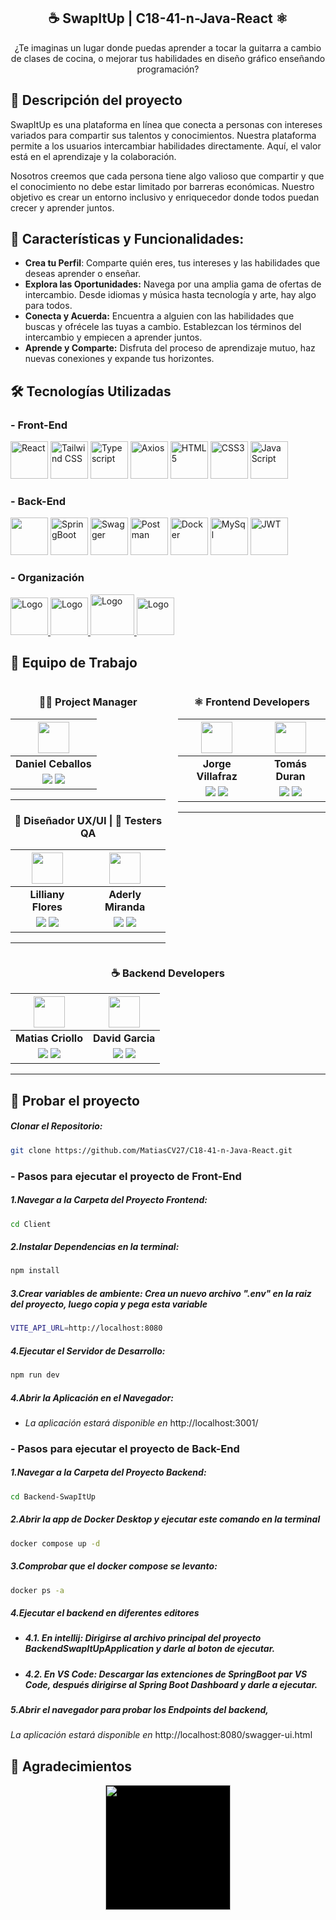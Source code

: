 <div align="center">
  <h2>☕️ SwapItUp |  C18-41-n-Java-React ⚛️</h2>
</div>

<div align="center">
  ¿Te imaginas un lugar donde puedas aprender a tocar la guitarra a cambio de clases de cocina, o mejorar tus habilidades en diseño gráfico enseñando programación? 
</div>

## 📕 Descripción del proyecto

  SwapItUp es una plataforma en línea que conecta a personas con intereses variados para compartir sus talentos y conocimientos. Nuestra plataforma permite a los usuarios intercambiar habilidades directamente. Aquí, el valor está en el aprendizaje y la colaboración. 
  
  Nosotros creemos que cada persona tiene algo valioso que compartir y que el conocimiento no debe estar limitado por barreras económicas. Nuestro objetivo es crear un entorno inclusivo y enriquecedor donde todos puedan crecer y aprender juntos.

## 🚀 Características y Funcionalidades:

* <strong>Crea tu Perfil</strong>: Comparte quién eres, tus intereses y las habilidades que deseas aprender o enseñar.
* <strong>Explora las Oportunidades:</strong> Navega por una amplia gama de ofertas de intercambio. Desde idiomas y música hasta tecnología y arte, hay algo para todos.
* <strong>Conecta y Acuerda:</strong> Encuentra a alguien con las habilidades que buscas y ofrécele las tuyas a cambio. Establezcan los términos del intercambio y empiecen a aprender juntos.
* <strong>Aprende y Comparte:</strong> Disfruta del proceso de aprendizaje mutuo, haz nuevas conexiones y expande tus horizontes.

## 🛠️ Tecnologías Utilizadas

### - Front-End

  <p>
    <img src="https://upload.wikimedia.org/wikipedia/commons/thumb/a/a7/React-icon.svg/320px-React-icon.svg.png" alt="React" width="60" height="60">
    <img src="https://th.bing.com/th/id/R.848032d3e5b9ef45e5c8d3e5aea50f6b?rik=tM7Fhlr3nFOqRA&pid=ImgRaw&r=0" alt="Tailwind CSS" width="60" height="60">
    <img src="https://th.bing.com/th/id/R.ea7caf8dee69786bafe9d919b5034595?rik=Af4u%2fwfvkijt7w&pid=ImgRaw&r=0" alt="Typescript" width="60" height="60">
    <img src="https://th.bing.com/th/id/R.ca906d44331d890de570eec98090cdb6?rik=IBoafClTWsL1Cw&pid=ImgRaw&r=0" alt="Axios" width="60" height="60">
    <img src="https://upload.wikimedia.org/wikipedia/commons/thumb/3/38/HTML5_Badge.svg/320px-HTML5_Badge.svg.png" alt="HTML5" width="60" height="60">
    <img src="https://upload.wikimedia.org/wikipedia/commons/thumb/6/62/CSS3_logo.svg/800px-CSS3_logo.svg.png" alt="CSS3" width="60" height="60">
    <img src="https://upload.wikimedia.org/wikipedia/commons/6/6a/JavaScript-logo.png" alt="JavaScript" width="60" height="60">
  </p>


### - Back-End

  <p>
    <img src="https://www.manualweb.net/img/logos/java.png" alt="" width="60" height="60">
    <img src="https://miro.medium.com/v2/resize:fit:500/1*AbiX4LwtSNozoyfypcKvEg.png" alt="SpringBoot" width="60" height="60">
    <img src="https://th.bing.com/th/id/R.e05fc9e46a880fc983c45207ca27dca1?rik=qMmjMflHCll1KA&pid=ImgRaw&r=0" alt="Swagger" width="60" height="60">
    <img src="https://app.cartat.net/assets/images/postman.png" alt="Postman" width="60" height="60">
    <img src="https://th.bing.com/th/id/R.b316628a0db3d4e612101b01cfac600e?rik=quYzXN5O9%2byYnQ&pid=ImgRaw&r=0" alt="Docker" width="60" height="60">
    <img src="https://th.bing.com/th/id/R.2b3975f88966e9a6656b6161a8838856?rik=3IViBPJcooLwQg&pid=ImgRaw&r=0" alt="MySql" width="60" height="60">
    <img src="https://img.icons8.com/color/600w/000000/java-web-token.png" alt="JWT" width="60" height="60">

  </p>

### - Organización

  <a href='https://figma.com/'>
    <img src="https://cdn.jsdelivr.net/gh/devicons/devicon/icons/figma/figma-original.svg" alt="Logo" width="60" height="60">
  </a>
  <a href='https://slack.com/'>
   <img src="https://cdn.jsdelivr.net/gh/devicons/devicon/icons/slack/slack-original.svg" alt="Logo" width="60" height="60">
  </a>
  <a href='https://www.discord.gg/'>
    <img src="https://img.icons8.com/color/480/discord-new-logo.png" alt="Logo" width="70" height="65">
  </a>
   <a href='https://trello.com/'>
    <img src="https://cdn.jsdelivr.net/gh/devicons/devicon@latest/icons/trello/trello-original.svg" alt="Logo" width="60" height="60">
  </a>

## 👥 Equipo de Trabajo

<div style="display: flex; justify-content: center; gap: 20px">
<div align="center">

<div align="center">

### 👩‍💼 Project Manager
|                                                                                                                                              <img src="https://media.licdn.com/dms/image/D4E03AQEtHgygYV6OkQ/profile-displayphoto-shrink_400_400/0/1672251376882?e=1723680000&v=beta&t=DYZAUFAFfAw5w6Yoq4ONZbihIig-YaGP_E2APE0fO-U" width=50>                                                                                                                                              |
| :----------------------------------------------------------------------------------------------------------------------------------------------------------------------------------------------------------------------------------------------------------------------------------------------------------------------------------------------: |
|                                                                                                                                                              **Daniel Ceballos**                                                                                                                                                              |
| <a href="https://github.com/dceballosm"><img src="https://img.shields.io/badge/github-%23121011.svg?&style=for-the-badge&logo=github&logoColor=white"/></a> <a href="https://www.linkedin.com/in/dceballosm/"><img src="https://img.shields.io/badge/linkedin%20-%230077B5.svg?&style=for-the-badge&logo=linkedin&logoColor=white"/></a> |

<hr/>
</div>
<div align="center">

### 🎨 Diseñador UX/UI | 🧪 Testers QA

|                                                                                                                                                 <img src="https://media.licdn.com/dms/image/D4E03AQFTvGs5gmIoqw/profile-displayphoto-shrink_400_400/0/1679491292691?e=1723680000&v=beta&t=-HlphmcOziEZOt2OqJraxKfHdImbaUu4LRVjO5PBWhk" width=50>                                                                                                                                                 |                                                                                                                                            <img src="https://media.licdn.com/dms/image/D4E03AQEXnUmSE3HcHA/profile-displayphoto-shrink_400_400/0/1705340655576?e=1723680000&v=beta&t=peQnyFbPKg8RW33_9rfAGa9MwWRMgIjrxbhY9MdULtU" width=50>                                                                                                                                             |
| :-------------------------------------------------------------------------------------------------------------------------------------------------------------------------------------------------------------------------------------------------------------------------------------------------------------------------------------------------------: | :-----------------------------------------------------------------------------------------------------------------------------------------------------------------------------------------------------------------------------------------------------------------------------------------------------------------------------------------: |
|                                                                                                                                                                    **Lilliany Flores**                                                                                                                                                                     |                                                                                                                                                            **Aderly Miranda**                                                                                                                                                             |
| <a href="https://github.com/LillyFries"><img src="https://img.shields.io/badge/github-%23121011.svg?&style=for-the-badge&logo=github&logoColor=white"/></a> <a href="https://www.linkedin.com/in/lilliany-flores-05a978161/"><img src="https://img.shields.io/badge/linkedin%20-%230077B5.svg?&style=for-the-badge&logo=linkedin&logoColor=white"/></a> | <a href="https://github.com/Aderly88"><img src="https://img.shields.io/badge/github-%23121011.svg?&style=for-the-badge&logo=github&logoColor=white"/></a> <a href="https://www.linkedin.com/in/mirandaas/"><img src="https://img.shields.io/badge/linkedin%20-%230077B5.svg?&style=for-the-badge&logo=linkedin&logoColor=white"/></a> |

<hr/>
</div>
</div>
<div align="center">

### ⚛️ Frontend Developers

|                                                                                                                                                 <img src="https://media.licdn.com/dms/image/D4E03AQF3U16G6bhfHQ/profile-displayphoto-shrink_400_400/0/1682250163386?e=1723680000&v=beta&t=4QDHueFdwldX4f84to-FBwGwuAXwcIssZ-chC61QU_s" width=50>                                                                                                                                                 |                                                                                                                                            <img src="https://media.licdn.com/dms/image/D4E03AQEZWBcJFPK5dw/profile-displayphoto-shrink_400_400/0/1711380931300?e=1723680000&v=beta&t=1btAKWHzDGlNqT7hq-VPcIVE3-kUQWxme_t2muRKjis" width=50>                                                                                                                                             |
| :-------------------------------------------------------------------------------------------------------------------------------------------------------------------------------------------------------------------------------------------------------------------------------------------------------------------------------------------------------: | :-----------------------------------------------------------------------------------------------------------------------------------------------------------------------------------------------------------------------------------------------------------------------------------------------------------------------------------------: |
|                                                                                                                                                                    **Jorge Villafraz**                                                                                                                                                                     |                                                                                                                                                            **Tomás Duran**                                                                                                                                                             |
| <a href="https://github.com/jorge9372"><img src="https://img.shields.io/badge/github-%23121011.svg?&style=for-the-badge&logo=github&logoColor=white"/></a> <a href="https://www.linkedin.com/in/jorge-villafraz/"><img src="https://img.shields.io/badge/linkedin%20-%230077B5.svg?&style=for-the-badge&logo=linkedin&logoColor=white"/></a> | <a href="https://github.com/tomasild"><img src="https://img.shields.io/badge/github-%23121011.svg?&style=for-the-badge&logo=github&logoColor=white"/></a> <a href="https://www.linkedin.com/in/tomaslangerduran/"><img src="https://img.shields.io/badge/linkedin%20-%230077B5.svg?&style=for-the-badge&logo=linkedin&logoColor=white"/></a> |

<hr/>
</div>
</div>
<div align="center">

### ☕️ Backend Developers

|                                                                                                                                                 <img src="https://media.licdn.com/dms/image/C4E03AQEh1u53n6w73w/profile-displayphoto-shrink_400_400/0/1660171214240?e=1723680000&v=beta&t=ag7o-EO5KvrOxl4T20lAiwJOC9iU0EfJmEBkwMCJB_o" width=50>                                                                                                                                                 |                                                                                                                                            <img src="" width=50>                                                                                                                                             |
| :-------------------------------------------------------------------------------------------------------------------------------------------------------------------------------------------------------------------------------------------------------------------------------------------------------------------------------------------------------: | :-----------------------------------------------------------------------------------------------------------------------------------------------------------------------------------------------------------------------------------------------------------------------------------------------------------------------------------------: |
|                                                                                                                                                                    **Matias Criollo**                                                                                                                                                                     |                                                                                                                                                            **David Garcia**                                                                                                                                                             |
| <a href="https://github.com/MatiasCV27" target="_blank"><img src="https://img.shields.io/badge/github-%23121011.svg?&style=for-the-badge&logo=github&logoColor=white"/></a> <a href="https://www.linkedin.com/in/matias-criollo-vigo/"><img src="https://img.shields.io/badge/linkedin%20-%230077B5.svg?&style=for-the-badge&logo=linkedin&logoColor=white"/></a> | <a href="https://github.com/David971015"><img src="https://img.shields.io/badge/github-%23121011.svg?&style=for-the-badge&logo=github&logoColor=white"/></a> <a href="https://github.com/David971015" target="_blank"><img src="https://img.shields.io/badge/linkedin%20-%230077B5.svg?&style=for-the-badge&logo=linkedin&logoColor=white"/></a> |

<hr/>
</div>
</div>

## 🚀 Probar el proyecto

##### Clonar el Repositorio:

```bash
git clone https://github.com/MatiasCV27/C18-41-n-Java-React.git
```

### - Pasos para ejecutar el proyecto de Front-End

##### 1.Navegar a la Carpeta del Proyecto Frontend:

```bash
cd Client
```

##### 2.Instalar Dependencias en la terminal:

```bash
npm install
```

##### 3.Crear variables de ambiente: Crea un nuevo archivo ".env" en la raiz del proyecto, luego copia y pega esta variable

```bash
VITE_API_URL=http://localhost:8080
```

##### 4.Ejecutar el Servidor de Desarrollo:

```bash
npm run dev
```

##### 4.Abrir la Aplicación en el Navegador:

* _*La aplicación estará disponible en*_ http://localhost:3001/

### - Pasos para ejecutar el proyecto de Back-End

##### 1.Navegar a la Carpeta del Proyecto Backend:

```bash
cd Backend-SwapItUp
```

##### 2.Abrir la app de Docker Desktop y ejecutar este comando en la terminal

```bash
docker compose up -d
```

##### 3.Comprobar que el docker compose se levanto:

```bash
docker ps -a
```

##### 4.Ejecutar el backend en diferentes editores

* ##### 4.1. En intellij: Dirigirse al archivo principal del proyecto _*BackendSwapItUpApplication*_ y darle al boton de ejecutar.

* ##### 4.2. En VS Code: Descargar las extenciones de SpringBoot par VS Code, después dirigirse al Spring Boot Dashboard y darle a ejecutar.

##### 5.Abrir el navegador para probar los Endpoints del backend,

_*La aplicación estará disponible en*_ http://localhost:8080/swagger-ui.html

## 🤝 Agradecimientos

<div align='center'>
  <a href="https://www.nocountry.tech/" target="_blank">
    <img style='background-color:black;' src="https://encrypted-tbn0.gstatic.com/images?q=tbn:ANd9GcQsukYB3HL90LSwYv_RIR2O2OlCV8Sbkx2eNHv8nRvOu8L16FxLQ0nPzY02wQ_BJOfQZw&usqp=CAU" width="200">
  </a>
</div>


